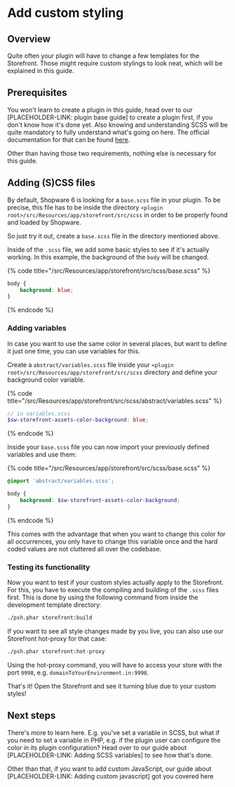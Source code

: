 # Add custom styling

## Overview

Quite often your plugin will have to change a few templates for the Storefront.
Those might require custom stylings to look neat, which will be explained in this guide.

## Prerequisites

You won't learn to create a plugin in this guide, head over to our [PLACEHOLDER-LINK: plugin base guide] to
create a plugin first, if you don't know how it's done yet.
Also knowing and understanding SCSS will be quite mandatory to fully understand what's going on here.
The official documentation for that can be found [here](https://sass-lang.com/documentation).

Other than having those two requirements, nothing else is necessary for this guide.

## Adding (S)CSS files

By default, Shopware 6 is looking for a `base.scss` file in your plugin.
To be precise, this file has to be inside the directory `<plugin root>/src/Resources/app/storefront/src/scss` in order to be properly found
and loaded by Shopware.

So just try it out, create a `base.scss` file in the directory mentioned above.

Inside of the `.scss` file, we add some basic styles to see if it's actually working. In this example, 
the background of the `body` will be changed.

{% code title="<plugin root>/src/Resources/app/storefront/src/scss/base.scss" %}
```scss
body {
    background: blue;
}
```
{% endcode %}

### Adding variables

In case you want to use the same color in several places, but want to define it just one time, you can use variables for this.

Create a `abstract/variables.scss` file inside your `<plugin root>/src/Resources/app/storefront/src/scss` directory and define your background color variable.

{% code title="<plugin root>/src/Resources/app/storefront/src/scss/abstract/variables.scss" %}
```scss
// in variables.scss
$sw-storefront-assets-color-background: blue;
```
{% endcode %}

Inside your `base.scss` file you can now import your previously defined variables and use them:

{% code title="<plugin root>/src/Resources/app/storefront/src/scss/base.scss" %}
```scss
@import 'abstract/variables.scss';

body {
    background: $sw-storefront-assets-color-background;
}
```
{% endcode %}

This comes with the advantage that when you want to change this color for all occurrences, you only have to change this variable once and
the hard coded values are not cluttered all over the codebase.

### Testing its functionality

Now you want to test if your custom styles actually apply to the Storefront.
For this, you have to execute the compiling and building of the `.scss` files first.
This is done by using the following command from inside the development template directory:

```bash
./psh.phar storefront:build
```

If you want to see all style changes made by you live, you can also use our Storefront hot-proxy for that case:

```bash
./psh.phar storefront:hot-proxy
```

Using the hot-proxy command, you will have to access your store with the port `9998`, e.g. `domainToYourEnvironment.in:9998`.

That's it! Open the Storefront and see it turning blue due to your custom styles!

## Next steps

There's more to learn here.
E.g. you've set a variable in SCSS, but what if you need to set a variable in PHP, e.g. if the plugin user can
configure the color in its plugin configuration?
Head over to our guide about [PLACEHOLDER-LINK: Adding SCSS variables] to see how that's done.

Other than that, if you want to add custom JavaScript, our guide about [PLACEHOLDER-LINK: Adding custom javascript] got
you covered here
